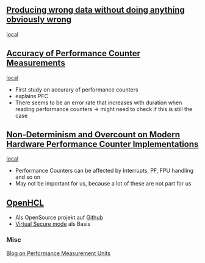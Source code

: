 ## [Producing wrong data without doing anything obviously wrong](https://cs.pomona.edu/~michael/courses/csci190s21/papers/wrong_data.pdf)
[local](../sources/wrong_data.pdf)


## [Accuracy of Performance Counter Measurements](https://folia.unifr.ch/documents/318206/files/ITR0805.pdf)
[local](../sources/ITR0805.pdf)
* First study on accurary of performance counters
* explains PFC
* There seems to be an error rate that increases with duration when reading performance counters
-> might need to check if this is still the case

## [Non-Determinism and Overcount on Modern Hardware Performance Counter Implementations](https://icl.utk.edu/files/publications/2013/icl-utk-1246-2013.pdf)
[local](../sources/icl-utk-1246-2013.pdf)

* Performance Counters can be affected by Interrupts, PF, FPU handling and so on
* May not be important for us, because a lot of these are not part for us

## [OpenHCL](https://techcommunity.microsoft.com/t5/windows-os-platform-blog/openhcl-the-new-open-source-paravisor/ba-p/4273172)

* Als OpenSource projekt auf [Github](https://github.com/microsoft/openvmm?tab=readme-ov-file)
* [Virtual Secure mode](../sources/vsm_architecture_signed.pdf) als Basis

### Misc
[Blog on Performance Measurement Units](https://easyperf.net/blog/2018/06/01/PMU-counters-and-profiling-basics)